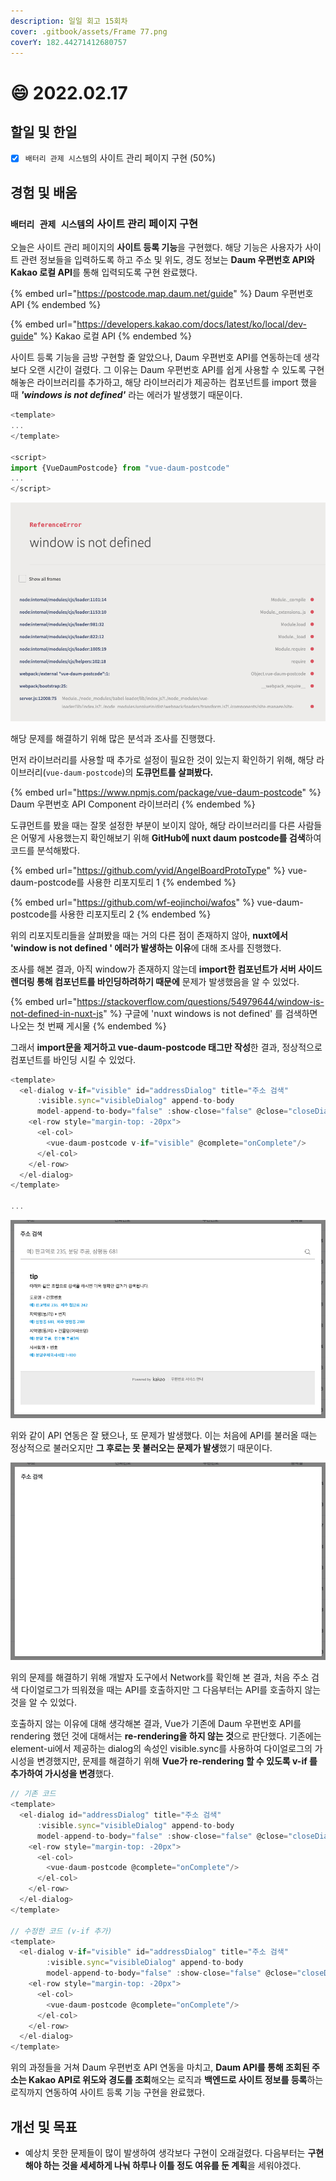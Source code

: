 ```yaml
---
description: 일일 회고 15회차
cover: .gitbook/assets/Frame 77.png
coverY: 182.44271412680757
---
```


# 😄 2022.02.17

## 할일 및 한일

* [x] `배터리 관제 시스템`의 사이트 관리 페이지 구현 (50%)

## 경험 및 배움

### `배터리 관제 시스템`의 사이트 관리 페이지 구현

오늘은 사이트 관리 페이지의 **사이트 등록 기능**을 구현했다. 해당 기능은 사용자가 사이트 관련 정보들을 입력하도록 하고 주소 및 위도, 경도 정보는 **Daum 우편번호 API와 Kakao 로컬 API**를 통해 입력되도록 구현 완료했다.



{% embed url="https://postcode.map.daum.net/guide" %}
Daum 우편번호 API
{% endembed %}

{% embed url="https://developers.kakao.com/docs/latest/ko/local/dev-guide" %}
Kakao 로컬 API
{% endembed %}



사이트 등록 기능을 금방 구현할 줄 알았으나, Daum 우편번호 API를 연동하는데 생각보다 오랜 시간이 걸렸다. 그 이유는 Daum 우편번호 API를 쉽게 사용할 수 있도록 구현해놓은 라이브러리를 추가하고, 해당 라이브러리가 제공하는 컴포넌트를 import 했을 때 _**'windows is not defined'**_ 라는 에러가 발생했기 때문이다.



```javascript
<template>
...
</template>

<script>
import {VueDaumPostcode} from "vue-daum-postcode"
...
</script>
```

![에러 발생](<.gitbook/assets/image (3).png>)



해당 문제를 해결하기 위해 많은 분석과 조사를 진행했다.&#x20;

먼저 라이브러리를 사용할 때 추가로 설정이 필요한 것이 있는지 확인하기 위해, 해당 라이브러리(`vue-daum-postcode`)의 **도큐먼트를 살펴봤다.**

{% embed url="https://www.npmjs.com/package/vue-daum-postcode" %}
Daum 우편번호 API Component 라이브러리
{% endembed %}



도큐먼트를 봤을 때는 잘못 설정한 부분이 보이지 않아, 해당 라이브러리를 다른 사람들은 어떻게 사용했는지 확인해보기 위해 **GitHub에 nuxt daum postcode를 검색**하여 코드를 분석해봤다.

{% embed url="https://github.com/yvid/AngelBoardProtoType" %}
vue-daum-postcode를 사용한 리포지토리 1
{% endembed %}

{% embed url="https://github.com/wf-eojinchoi/wafos" %}
vue-daum-postcode를 사용한 리포지토리 2
{% endembed %}



위의 리포지토리들을 살펴봤을 때는 거의 다른 점이 존재하지 않아, **nuxt에서 'window is not defined ' 에러가 발생하는 이유**에 대해 조사를 진행했다.

조사를 해본 결과, 아직 window가 존재하지 않는데 **import한 컴포넌트가 서버 사이드 렌더링 통해 컴포넌트를 바인딩하려하기 때문에** 문제가 발생했음을 알 수 있었다.

{% embed url="https://stackoverflow.com/questions/54979644/window-is-not-defined-in-nuxt-js" %}
구글에 'nuxt windows is not defined' 를 검색하면 나오는 첫 번째 게시물
{% endembed %}



그래서 **import문을 제거하고 vue-daum-postcode 태그만 작성**한 결과, 정상적으로 컴포넌트를 바인딩 시킬 수 있었다.

```javascript
<template>
  <el-dialog v-if="visible" id="addressDialog" title="주소 검색" 
      :visible.sync="visibleDialog" append-to-body
      model-append-to-body="false" :show-close="false" @close="closeDialog">
    <el-row style="margin-top: -20px">
      <el-col>
        <vue-daum-postcode v-if="visible" @complete="onComplete"/>
      </el-col>
    </el-row>
  </el-dialog>
</template>

...
```

![다이얼로그 형태로 연동한 Daum 우편번호 API](<.gitbook/assets/Screen Shot 2022-02-18 at 4.10.22 PM.png>)



위와 같이 API 연동은 잘 됐으나, 또 문제가 발생했다. 이는 처음에 API를 불러올 때는 정상적으로 불러오지만 **그 후로는 못 불러오는 문제가 발생**했기 때문이다.

![두 번째로 API를 호출했을 경우, API가 불러와지지 않는다.](<.gitbook/assets/image (1).png>)



위의 문제를 해결하기 위해 개발자 도구에서 Network를 확인해 본 결과, 처음 주소 검색 다이얼로그가 띄워졌을 때는 API를 호출하지만 그 다음부터는 API를 호출하지 않는 것을 알 수 있었다.&#x20;

호출하지 않는 이유에 대해 생각해본 결과, Vue가 기존에 Daum 우편번호 API를 rendering 했던 것에 대해서는 **re-rendering을 하지 않는 것**으로 판단했다. 기존에는 element-ui에서 제공하는 dialog의 속성인 visible.sync를 사용하여 다이얼로그의 가시성을 변경했지만, 문제를 해결하기 위해 **Vue가 re-rendering 할 수 있도록 v-if 를 추가하여 가시성을 변경**했다.

```javascript
// 기존 코드
<template>
  <el-dialog id="addressDialog" title="주소 검색" 
      :visible.sync="visibleDialog" append-to-body
      model-append-to-body="false" :show-close="false" @close="closeDialog">
    <el-row style="margin-top: -20px">
      <el-col>
        <vue-daum-postcode @complete="onComplete"/>
      </el-col>
    </el-row>
  </el-dialog>
</template>

// 수정한 코드 (v-if 추가)
<template>
  <el-dialog v-if="visible" id="addressDialog" title="주소 검색" 
        :visible.sync="visibleDialog" append-to-body
        model-append-to-body="false" :show-close="false" @close="closeDialog">
    <el-row style="margin-top: -20px">
      <el-col>
        <vue-daum-postcode @complete="onComplete"/>
      </el-col>
    </el-row>
  </el-dialog>
</template>
```



위의 과정들을 거쳐 Daum 우편번호 API 연동을 마치고, **Daum API를 통해 조회된 주소는 Kakao API로 위도와 경도를 조회**해오는 로직과 **백엔드로 사이트 정보를 등록**하는 로직까지 연동하여 사이트 등록 기능 구현을 완료했다.

## 개선 및 목표

* 예상치 못한 문제들이 많이 발생하여 생각보다 구현이 오래걸렸다. 다음부터는 **구현해야 하는 것을 세세하게 나눠 하루나 이틀 정도 여유를 둔 계획**을 세워야겠다.

